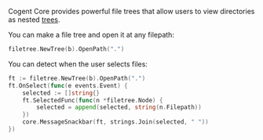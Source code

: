 Cogent Core provides powerful file trees that allow users to view directories as nested [trees](../collections/trees).

You can make a file tree and open it at any filepath:

```Go
filetree.NewTree(b).OpenPath(".")
```

You can detect when the user selects files:

```Go
ft := filetree.NewTree(b).OpenPath(".")
ft.OnSelect(func(e events.Event) {
    selected := []string{}
    ft.SelectedFunc(func(n *filetree.Node) {
        selected = append(selected, string(n.Filepath))
    })
    core.MessageSnackbar(ft, strings.Join(selected, " "))
})
```
